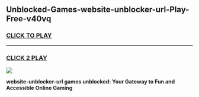 
## Unblocked-Games-website-unblocker-url-Play-Free-v40vq
<h3>
<a href="https://premium76.site?title=website-unblocker-url&ref=10A">CLICK TO PLAY</a></h3>
<hr>

<h3>
<a href="https://premium76.site?title=website-unblocker-url&ref=10A">CLICK 2 PLAY</a>
  
</h3>

<a href="https://premium76.site?title=website-unblocker-url&ref=10A"><img src="https://clearcache.store/games.png"></a>


**website-unblocker-url games unblocked: Your Gateway to Fun and Accessible Online Gaming**
